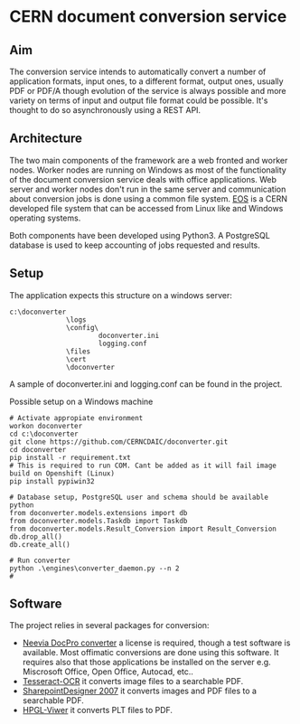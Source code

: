 # CERN document conversion service

## Aim

The conversion service intends to automatically convert a number of application formats, input ones,
to a different format, output ones, usually PDF or PDF/A though evolution of the service is always possible
and more variety on terms of input and output file format could be possible. It's thought to do so asynchronously using
a REST API.

## Architecture

The two main components of the framework are a web fronted and worker nodes. Worker nodes are running on Windows as
most of the functionality of the document conversion service deals with office applications. Web server and worker nodes
don't run in the same server and communication about conversion jobs is done using a common file system.
[EOS](http://eos.web.cern.ch/) is a CERN developed file system that can be accessed from Linux like and Windows
operating systems.

Both components have been developed using Python3.
A PostgreSQL database is used to keep accounting of jobs requested and results.

## Setup

The application expects this structure on a windows server:
```
c:\doconverter
              \logs
              \config\
                      doconverter.ini
                      logging.conf
              \files
              \cert
              \doconverter
```

A sample of doconverter.ini and logging.conf can be found in the project.

Possible setup on a Windows machine
```
# Activate appropiate environment
workon doconverter
cd c:\doconverter
git clone https://github.com/CERNCDAIC/doconverter.git
cd doconverter
pip install -r requirement.txt
# This is required to run COM. Cant be added as it will fail image build on Openshift (Linux)
pip install pypiwin32

# Database setup, PostgreSQL user and schema should be available
python
from doconverter.models.extensions import db
from doconverter.models.Taskdb import Taskdb
from doconverter.models.Result_Conversion import Result_Conversion
db.drop_all()
db.create_all()

# Run converter
python .\engines\converter_daemon.py --n 2
#
```

## Software

The project relies in several packages for conversion:
  - [Neevia DocPro converter](https://neevia.com/) a license is required, though a test software is available. Most
  offimatic conversions are done using this software. It requires also that those applications be installed on the
  server e.g. Miscrosoft Office, Open Office, Autocad, etc..
  - [Tesseract-OCR](https://github.com/tesseract-ocr/tesseract) it converts image files to a searchable PDF.
  - [SharepointDesigner 2007](https://www.microsoft.com/en-us/download/details.aspx?displaylang=en&id=21581) it converts
   images and PDF files to a searchable PDF.
  - [HPGL-Viwer](http://service-hpglview.web.cern.ch/service-hpglview/) it converts PLT files to PDF.

